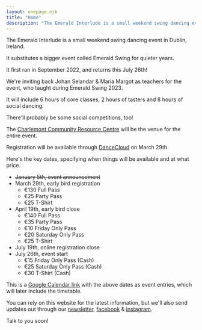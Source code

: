```yaml
---
layout: onepage.njk
title: "Home"
description: "The Emerald Interlude is a small weekend swing dancing event that will run from July 26-28th in Dublin, Ireland!"
---
```


The Emerald Interlude is a small weekend swing dancing event in Dublin, Ireland.

It substitutes a bigger event called Emerald Swing for quieter years.

It first ran in September 2022, and returns this July 26th!

We're inviting back Johan Selandar & Maria Margot as teachers for the event, who taught during Emerald Swing 2023.

It will include 6 hours of core classes, 2 hours of tasters and 8 hours of social dancing.

There'll probably be some social competitions, too!

The [Charlemont Community Resource Centre](https://maps.app.goo.gl/gtBNtufm5ExnZkx97) will be the venue for the entire event.

Registration will be available through [DanceCloud](https://pobailstomp.dancecloud.com/) on March 29th.

Here's the key dates, specifying when things will be available and at what price. 

* ~~January 5th, event announcement~~
* March 29th, early bird registration
	* €130 Full Pass
	* €25 Party Pass
	* €25 T-Shirt
* April 19th, early bird close
	* €140 Full Pass
	* €35 Party Pass
	* €10 Friday Only Pass
	* €20 Saturday Only Pass
	* €25 T-Shirt
* July 19th, online registration close
* July 26th, event start
	* €15 Friday Only Pass (Cash)
	* €25 Saturday Only Pass (Cash)
	* €30 T-Shirt (Cash)

This is a [Google Calendar link](https://calendar.google.com/calendar/u/3?cid=YzQyMDcxNWFjODQ5YzU4ZmUyNjEzMDQyODNkOTg0MDU1MmQ4MzJlMjExNDg1MjdlOGViYzExOGQ4NDRlMzI4MUBncm91cC5jYWxlbmRhci5nb29nbGUuY29t) with the above dates as event entries, which will later include the timetable.

You can rely on this website for the latest information, but we'll also send updates out through our [newsletter](https://buttondown.email/emeraldswing), [facebook](https://www.facebook.com/EmeraldSwing) & [instagram](https://www.instagram.com/EmeraldSwing).

Talk to you soon!